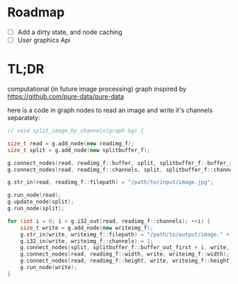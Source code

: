 # Roadmap

- [ ] Add a dirty state, and node caching
- [ ] User graphics Api 

# TL;DR
computational (in future image processing) graph inspired by https://github.com/pure-data/pure-data

here is a code in graph nodes to read an image and write it's channels separately:
```cpp
// void split_image_by_channels(graph &g) {

size_t read = g.add_node(new readimg_f);
size_t split = g.add_node(new splitbuffer_f);

g.connect_nodes(read, readimg_f::buffer, split, splitbuffer_f::buffer_in);
g.connect_nodes(read, readimg_f::channels, split, splitbuffer_f::channels);

g.str_in(read, readimg_f::filepath) = "/path/to/input/image.jpg";

g.run_node(read);
g.update_node(split);
g.run_node(split);

for (int i = 0; i < g.i32_out(read, readimg_f::channels); ++i) {
    size_t write = g.add_node(new writeimg_f);
    g.str_in(write, writeimg_f::filepath) = "/path/to/output/image." + std::to_string(i) + ".jpg";
    g.i32_in(write, writeimg_f::channels) = 1;
    g.connect_nodes(split, splitbuffer_f::buffer_out_first + i, write, writeimg_f::buffer);
    g.connect_nodes(read, readimg_f::width, write, writeimg_f::width);
    g.connect_nodes(read, readimg_f::height, write, writeimg_f::height);
    g.run_node(write);
}
```
